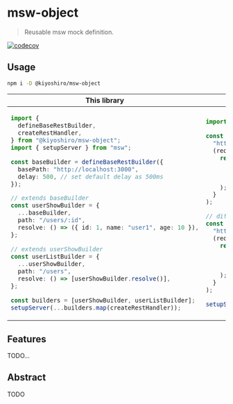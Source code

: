 # msw-object

> Reusable msw mock definition.

[![codecov](https://codecov.io/gh/KoichiKiyokawa/type-safe-path/branch/main/graph/badge.svg?token=61F6FRPXKN)](https://codecov.io/gh/KoichiKiyokawa/type-safe-path)

## Usage

```sh
npm i -D @kiyoshiro/msw-object
```

<table>
<thead>
<th>This library</th>
<th>Original msw</th>
</th>
</thead>
<tbody>
<tr>
<td>

```ts
import {
  defineBaseRestBuilder,
  createRestHandler,
} from "@kiyoshiro/msw-object";
import { setupServer } from "msw";

const baseBuilder = defineBaseRestBuilder({
  basePath: "http://localhost:3000",
  delay: 500, // set default delay as 500ms
});

// extends baseBuilder
const userShowBuilder = {
  ...baseBuilder,
  path: "/users/:id",
  resolve: () => ({ id: 1, name: "user1", age: 10 }),
};

// extends userShowBuilder
const userListBuilder = {
  ...userShowBuilder,
  path: "/users",
  resolve: () => [userShowBuilder.resolve()],
};

const builders = [userShowBuilder, userListBuilder];
setupServer(...builders.map(createRestHandler));
```

</td>

<td>

```ts
import { rest, setupServer } from "msw";

const userShowHandler = rest.get(
  "http://localhost:3000/users/:id",
  (req, res, ctx) => {
    return res(
      ctx.status(200),
      ctx.json({ id: 1, name: "user1", age: 10 }),
      ctx.delay(500)
    );
  }
);

// difficult to reuse userShowBuilder 😢
const userListHandler = rest.get(
  "http://localhost:3000/users",
  (req, res, ctx) => {
    return res(
      ctx.status(200),
      ctx.json([{ id: 1, name: "user1", age: 10 }]),
      ctx.delay(500)
    );
  }
);

setupServer(userShowHandler, userListHandler);
```

</td>
</tr>
</tbody>
</table>

## Features

TODO...

## Abstract

TODO
